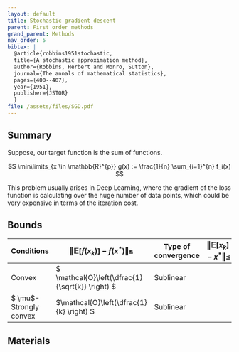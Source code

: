 ```yaml
---
layout: default
title: Stochastic gradient descent
parent: First order methods
grand_parent: Methods
nav_order: 5
bibtex: |
  @article{robbins1951stochastic,
  title={A stochastic approximation method},
  author={Robbins, Herbert and Monro, Sutton},
  journal={The annals of mathematical statistics},
  pages={400--407},
  year={1951},
  publisher={JSTOR}
  }
file: /assets/files/SGD.pdf
---
```

## Summary
Suppose, our target function is the sum of functions.

$$
\min\limits_{x \in \mathbb{R}^{p}} g(x) := \frac{1}{n} \sum_{i=1}^{n} f_i(x)
$$

This problem usually arises in Deep Learning, where the gradient of the loss function is calculating over the huge number of data points, which could be very expensive in terms of the iteration cost. 

## Bounds

| Conditions | $\Vert \mathbb{E} [f(x_k)] - f(x^*)\Vert \leq$ | Type of convergence | $\Vert \mathbb{E}[x_k] - x^* \Vert \leq$ |
| ---------- | ---------------------- | ------------------- | --------------------- |
| Convex | $ \mathcal{O}\left(\dfrac{1}{\sqrt{k}} \right) $ | Sublinear |                       |
| $ \mu$-Strongly convex | $\mathcal{O}\left(\dfrac{1}{k} \right) $ | Sublinear |                       |



## Materials
